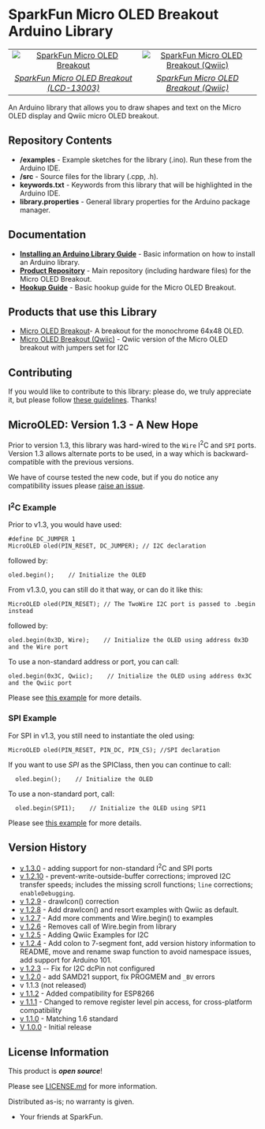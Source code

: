 SparkFun Micro OLED Breakout Arduino Library
========================================

<table class="table table-hover table-striped table-bordered">
  <tr align="center">
   <td><a href="https://www.sparkfun.com/products/13003"><img src="https://cdn.sparkfun.com//assets/parts/9/9/5/6/OLED_Action.jpg" alt="SparkFun Micro OLED Breakout"></a></td>
   <td><a href="https://www.sparkfun.com/products/14532"><img src="https://cdn.sparkfun.com//assets/parts/1/2/6/2/1/14532-SparkFun_Micro_OLED_Breakout__Qwiic_-01.jpg" alt="SparkFun Micro OLED Breakout (Qwiic)"></a></td>
  </tr>
  <tr align="center">
    <td><i><a href="https://www.sparkfun.com/products/13003">SparkFun Micro OLED Breakout (LCD-13003)</a></i></td>
    <td><i><a href="https://www.sparkfun.com/products/14532">SparkFun Micro OLED Breakout (Qwiic)</a></i></td>
  </tr>
</table>

An Arduino library that allows you to draw shapes and text on the Micro OLED display and Qwiic micro OLED breakout.

Repository Contents
-------------------

* **/examples** - Example sketches for the library (.ino). Run these from the Arduino IDE.
* **/src** - Source files for the library (.cpp, .h).
* **keywords.txt** - Keywords from this library that will be highlighted in the Arduino IDE.
* **library.properties** - General library properties for the Arduino package manager.

Documentation
--------------

* **[Installing an Arduino Library Guide](https://learn.sparkfun.com/tutorials/installing-an-arduino-library)** - Basic information on how to install an Arduino library.
* **[Product Repository](https://github.com/sparkfun/Micro_OLED_Breakout)** - Main repository (including hardware files) for the Micro OLED Breakout.
* **[Hookup Guide](https://learn.sparkfun.com/tutorials/micro-oled-breakout-hookup-guide)** - Basic hookup guide for the Micro OLED Breakout.

Products that use this Library
---------------------------------

* [Micro OLED Breakout](https://www.sparkfun.com/products/13003)- A breakout for the monochrome 64x48 OLED.
* [Micro OLED Breakout (Qwiic)](https://www.sparkfun.com/products/14532) - Qwiic version of the Micro OLED breakout with jumpers set for I2C

Contributing
--------------

If you would like to contribute to this library: please do, we truly appreciate it, but please follow [these guidelines](./CONTRIBUTING.md). Thanks!

MicroOLED: Version 1.3 - A New Hope
---------------

Prior to version 1.3, this library was hard-wired to the ```Wire``` I<sup>2</sup>C and ```SPI``` ports. Version 1.3
allows alternate ports to be used, in a way which is backward-compatible with the previous versions.

We have of course tested the new code, but if you do notice any compatibility issues please
[raise an issue](https://github.com/sparkfun/SparkFun_Micro_OLED_Arduino_Library/issues).

### I<sup>2</sup>C Example

Prior to v1.3, you would have used:
```
#define DC_JUMPER 1
MicroOLED oled(PIN_RESET, DC_JUMPER); // I2C declaration
```

followed by:
```
oled.begin();    // Initialize the OLED
```

From v1.3.0, you can still do it that way, or can do it like this:
```
MicroOLED oled(PIN_RESET); // The TwoWire I2C port is passed to .begin instead
```

followed by:
```
oled.begin(0x3D, Wire);    // Initialize the OLED using address 0x3D and the Wire port
```

To use a non-standard address or port, you can call:
```
oled.begin(0x3C, Qwiic);    // Initialize the OLED using address 0x3C and the Qwiic port
```

Please see [this example](./examples/Example10_MultiDemo_v13/Example10_MultiDemo_v13.ino) for more details.

### SPI Example

For SPI in v1.3, you still need to instantiate the oled using:
```
MicroOLED oled(PIN_RESET, PIN_DC, PIN_CS); //SPI declaration
```

If you want to use _SPI_ as the SPIClass, then you can continue to call:
```
  oled.begin();    // Initialize the OLED
```

To use a non-standard port, call:
```
  oled.begin(SPI1);    // Initialize the OLED using SPI1
```

Please see [this example](./examples/SPI/MicroOLED_Demo_v13/MicroOLED_Demo_v13.ino) for more details.

Version History
---------------

* [v 1.3.0](https://github.com/sparkfun/SparkFun_Micro_OLED_Arduino_Library/releases/tag/v1.3.0) - adding support for non-standard I<sup>2</sup>C and SPI ports
* [v 1.2.10](https://github.com/sparkfun/SparkFun_Micro_OLED_Arduino_Library/releases/tag/v1.2.10) - prevent-write-outside-buffer corrections; improved I2C transfer speeds; includes the missing scroll functions; ```line``` corrections; ```enableDebugging```.
* [v 1.2.9](https://github.com/sparkfun/SparkFun_Micro_OLED_Arduino_Library/releases/tag/v1.2.9) - drawIcon() correction
* [v 1.2.8](https://github.com/sparkfun/SparkFun_Micro_OLED_Arduino_Library/releases/tag/v1%2C2.8) - Add drawIcon() and resort examples with Qwiic as default.
* [v 1.2.7](https://github.com/sparkfun/SparkFun_Micro_OLED_Arduino_Library/releases/tag/v1.2.7) - Add more comments and Wire.begin() to examples
* [v 1.2.6](https://github.com/sparkfun/SparkFun_Micro_OLED_Arduino_Library/releases/tag/V_1.2.6) - Removes call of Wire.begin from library
* [v 1.2.5](https://github.com/sparkfun/SparkFun_Micro_OLED_Arduino_Library/releases/tag/v1.2.5) - Adding Qwiic Examples for I2C
* [v 1.2.4](https://github.com/sparkfun/SparkFun_Micro_OLED_Arduino_Library/releases/tag/v.1.2.4) - Add colon to 7-segment font, add version history information to README, move and rename swap function to avoid namespace issues, add support for Arduino 101.
* [v 1.2.3](https://github.com/sparkfun/SparkFun_Micro_OLED_Arduino_Library/releases/tag/v1.2.3) -- Fix for I2C dcPin not configured
* [v 1.2.0](https://github.com/sparkfun/SparkFun_Micro_OLED_Arduino_Library/releases/tag/V_1.2.0) - add SAMD21 support, fix PROGMEM and `_BV` errors
* v 1.1.3 (not released)
* [v 1.1.2](https://github.com/sparkfun/SparkFun_Micro_OLED_Arduino_Library/tree/V_1.1.2) - Added compatibility for ESP8266
* [v 1.1.1](https://github.com/sparkfun/SparkFun_Micro_OLED_Arduino_Library/tree/V_1.1.1) - Changed to remove register level pin access, for cross-platform compatibility
* [v 1.1.0](https://github.com/sparkfun/SparkFun_Micro_OLED_Arduino_Library/tree/V_1.1.0) - Matching 1.6 standard
* [V 1.0.0](https://github.com/sparkfun/SparkFun_Micro_OLED_Arduino_Library/tree/V_1.0.0) - Initial release

License Information
-------------------

This product is _**open source**_!

Please see [LICENSE.md](./LICENSE.md) for more information.

Distributed as-is; no warranty is given.

- Your friends at SparkFun.

